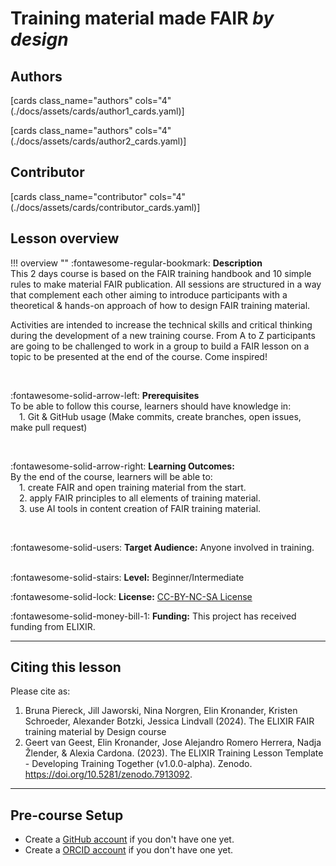 # Training material made FAIR _by design_

## Authors

[cards class_name="authors" cols="4"(./docs/assets/cards/author1_cards.yaml)]

[cards class_name="authors" cols="4"(./docs/assets/cards/author2_cards.yaml)]

## Contributor

[cards class_name="contributor" cols="4"(./docs/assets/cards/contributor_cards.yaml)]

## Lesson overview

!!! overview ""
  :fontawesome-regular-bookmark: **Description**  
  This 2 days course is based on the FAIR training handbook and 10 simple rules to make material FAIR publication. All sessions are structured in a way that complement each other aiming to introduce participants with a theoretical & hands-on approach of how to design FAIR training material.
    
  Activities are intended to increase the technical skills and critical thinking during the development of a new training course. From A to Z participants are going to be challenged to work in a group to build a FAIR lesson on a topic to be presented at the end of the course. Come inspired! 
    
  </br>
    
  :fontawesome-solid-arrow-left: **Prerequisites**  
  To be able to follow this course, learners should have knowledge in:  
  &emsp;1. Git & GitHub usage (Make commits, create branches, open issues, make pull request)  
    
  </br>
    
  :fontawesome-solid-arrow-right: **Learning Outcomes:**  
  By the end of the course, learners will be able to:  
  &emsp;1. create FAIR and open training material from the start.  
  &emsp;2. apply FAIR principles to all elements of training material.  
  &emsp;3. use AI tools in content creation of FAIR training material.  
    
  </br>
    
  :fontawesome-solid-users: **Target Audience:** Anyone involved in training.  
  </br>
    
  :fontawesome-solid-stairs: **Level:** Beginner/Intermediate  
    
  :fontawesome-solid-lock: **License:** [CC-BY-NC-SA License](https://creativecommons.org/licenses/by-nc-sa/4.0/deed.en)  
    
  :fontawesome-solid-money-bill-1: **Funding:** This project has received funding from ELIXIR.  

  [comment]: # (Property in Bioschema: description)
  [comment]: # (Property in Bioschema: coursePrequsites)
  [comment]: # (Property in Bioschema: teaches)
  [comment]: # (Property in Bioschema: audience)
  [comment]: # (Property in Bioschema: educationalLevel)
  [comment]: # (Property in Biochema: licence)
  [comment]: # (This is an example for CONVERGE)
  
---
## Citing this lesson

Please cite as:

  1. Bruna Piereck, Jill Jaworski, Nina Norgren, Elin Kronander, Kristen Schroeder, Alexander Botzki, Jessica Lindvall (2024). The ELIXIR FAIR training material by Design course
  2. Geert van Geest, Elin Kronander, Jose Alejandro Romero Herrera, Nadja Žlender, & Alexia Cardona. (2023). The ELIXIR Training Lesson Template - Developing Training Together (v1.0.0-alpha). Zenodo. https://doi.org/10.5281/zenodo.7913092. 

---
## Pre-course Setup

- Create a [GitHub account](https://github.com/) if you don't have one yet.
- Create a [ORCID account](https://orcid.org/) if you don't have one yet. 


